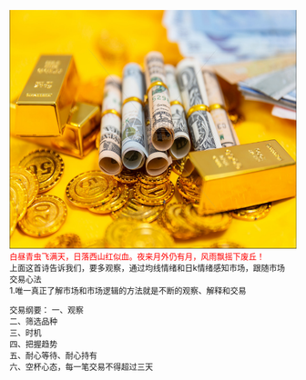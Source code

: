 <img src="images/gold.PNG" style="height:420px;width:100%;"></img>
<font color="red">白昼青虫飞满天，日落西山红似血。夜来月外仍有月，风雨飘摇下废丘！</font>  
上面这首诗告诉我们，要多观察，通过均线情绪和日k情绪感知市场，跟随市场  
交易心法  
1.唯一真正了解市场和市场逻辑的方法就是不断的观察、解释和交易  

交易纲要：
一、观察  
二、筛选品种  
三、时机  
四、把握趋势  
五、耐心等待、耐心持有  
六、空杯心态，每一笔交易不得超过三天



